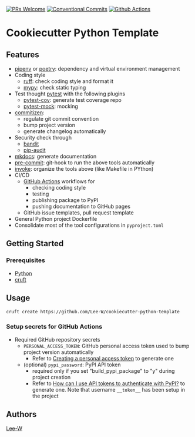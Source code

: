 [![PRs Welcome](https://img.shields.io/badge/PRs-welcome-brightgreen.svg?style=flat-square)](http://makeapullrequest.com)
[![Conventional Commits](https://img.shields.io/badge/Conventional%20Commits-1.0.0-yellow.svg?style=flat-square)](https://conventionalcommits.org)
[![Github Actions](https://github.com/Lee-W/cookiecutter-python-template/actions/workflows/pushed.yaml/badge.svg)](https://github.com/Lee-W/cookiecutter-python-template/actions/workflows/pushed.yaml)

# Cookiecutter Python Template

## Features

* [pipenv](https://pipenv.pypa.io/en/latest/) or [poetry](https://python-poetry.org/): dependency and virtual environment management
* Coding style
    * [ruff](https://github.com/astral-sh/ruff): check coding style and format it
    * [mypy](http://mypy-lang.org/): check static typing
* Test thought [pytest](https://docs.pytest.org/en/) with the following plugins
    * [pytest-cov](https://github.com/pytest-dev/pytest-cov): generate test coverage repo
    * [pytest-mock](https://github.com/pytest-dev/pytest-mock/): mocking
* [commitizen](https://commitizen-tools.github.io/commitizen/):
    * regulate git commit convention
    * bump project version
    * generate changelog automatically
* Security check through
    * [bandit](https://github.com/PyCQA/bandit)
    * [pip-audit](https://pypi.org/project/pip-audit/)
* [mkdocs](https://www.mkdocs.org/): generate documentation
* [pre-commit](https://pre-commit.com/): git-hook to run the above tools automatically
* [invoke](http://www.pyinvoke.org/): organize the tools above (like Makefile in PYthon)
* CI/CD
    * [GitHub Actions](https://docs.github.com/en/actions) workflows for
        * checking coding style
        * testing
        * publishing package to PyPI
        * pushing documentation to GitHub pages
    * GitHub issue templates, pull request template
* General Python project Dockerfile
* Consolidate most of the tool configurations in `pyproject.toml`

## Getting Started

### Prerequisites

* [Python](https://www.python.org/downloads/)
* [cruft](https://cruft.github.io/cruft/)

## Usage

```sh
cruft create https://github.com/Lee-W/cookiecutter-python-template
```

### Setup secrets for GitHub Actions
* Required GitHub repository secrets
    * `PERSONAL_ACCESS_TOKEN`: GitHub personal access token used to bump project version automatically
        * Refer to [Creating a personal access token](https://docs.github.com/en/github/authenticating-to-github/keeping-your-account-and-data-secure/creating-a-personal-access-token) to generate one
    * (optional) `pypi_password`: PyPI API token
        * required only if you set "build_pypi_package" to "y" during project creation
        * Refer to [How can I use API tokens to authenticate with PyPI?](https://pypi.org/help/#apitoken) to generate one. Note that username `__token__` has been setup in the project

## Authors

[Lee-W](https://github.com/Lee-W)
